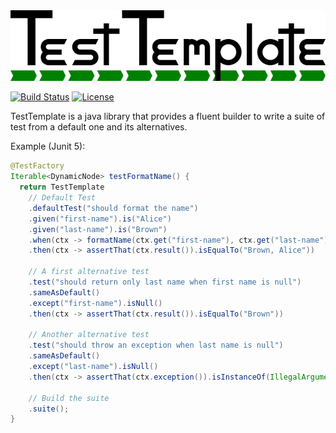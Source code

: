 <img src="./logo-600.png" alt="drawing" width="600"/>

[![Build Status](https://github.com/testtemplate/testtemplate/actions/workflows/gradle.yml/badge.svg?branch=master)](https://github.com/testtemplate/testtemplate/actions)
[![License](https://img.shields.io/github/license/testtemplate/testtemplate)](https://github.com/testtemplate/testtemplate/blob/master/LICENSE)

TestTemplate is a java library that provides a fluent builder to write a suite of test from a default one and its 
alternatives.

Example (Junit 5):
```java
@TestFactory
Iterable<DynamicNode> testFormatName() {
  return TestTemplate
    // Default Test
    .defaultTest("should format the name")
    .given("first-name").is("Alice")
    .given("last-name").is("Brown")
    .when(ctx -> formatName(ctx.get("first-name"), ctx.get("last-name")))
    .then(ctx -> assertThat(ctx.result()).isEqualTo("Brown, Alice"))
  
    // A first alternative test
    .test("should return only last name when first name is null")
    .sameAsDefault()
    .except("first-name").isNull()
    .then(ctx -> assertThat(ctx.result()).isEqualTo("Brown"))
    
    // Another alternative test
    .test("should throw an exception when last name is null")
    .sameAsDefault()
    .except("last-name").isNull()
    .then(ctx -> assertThat(ctx.exception()).isInstanceOf(IllegalArgumentException.class))
    
    // Build the suite
    .suite();
}
```